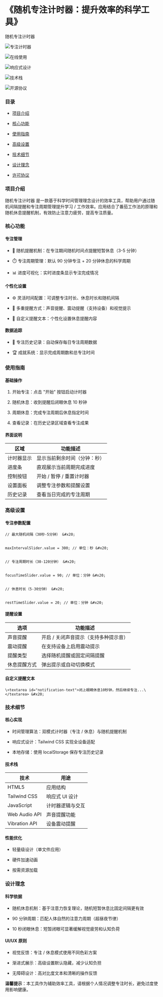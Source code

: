# 《随机专注计时器：提升效率的科学工具》

随机专注计时器




![专注计时器](https://cdn-icons-png.flaticon.com/512/3330/3330312.png)



![在线使用](https://img.shields.io/badge/🕒%20在线使用-随机专注计时器-536af5?color=536af5)



![响应式设计](https://img.shields.io/badge/📱%20响应式设计-移动设备友好-2ba97a?color=2ba97a)



![技术栈](https://img.shields.io/badge/技术栈-HTML5/CSS3/JavaScript-blue)



![开源协议](https://img.shields.io/badge/开源协议-MIT-green)

### 目录&#xA;



*   [项目介绍](#项目介绍)

*   [核心功能](#核心功能)

*   [使用指南](#使用指南)

*   [高级设置](#高级设置)

*   [技术细节](#技术细节)

*   [设计理念](#设计理念)

*   [许可协议](#许可协议)

### 项目介绍&#xA;

随机专注计时器 是一款基于科学时间管理理念设计的效率工具，帮助用户通过随机间隔提醒和专注周期管理提升学习 / 工作效率。应用结合了番茄工作法的原理和随机休息提醒机制，有效防止注意力疲劳，提高专注质量。




### 核心功能&#xA;

#### 专注管理&#xA;



*   🎯 随机提醒机制：在专注期间随机时间点提醒短暂休息（3-5 分钟）


*   ⏱️ 专注周期管理：默认 90 分钟专注 + 20 分钟休息的科学周期


*   📊 进度可视化：实时进度条显示专注完成情况


#### 个性化设置&#xA;



*   ⚙️ 灵活时间配置：可调整专注时长、休息时长和随机间隔


*   🔔 多重提醒方式：声音提醒、震动提醒（支持设备）和视觉提示


*   📝 自定义提醒文本：个性化设置休息提醒内容


#### 数据追踪&#xA;



*   📅 专注历史记录：自动保存每日专注周期数据


*   🏆 成就系统：显示完成周期数和总专注时间


### 使用指南&#xA;

#### 基础操作&#xA;



1.  开始专注：点击 "开始" 按钮启动计时器


2.  随机休息：收到提醒后闭眼休息 10 秒钟


3.  周期休息：完成专注周期后休息指定时间


4.  查看记录：在历史记录区域查看专注成果


#### 界面说明&#xA;



| 区域&#xA;    | 功能描述&#xA;            |
| ---------- | -------------------- |
| 计时器显示&#xA; | 显示当前剩余时间（分钟：秒）&#xA;  |
| 进度条&#xA;   | 直观展示当前周期完成进度&#xA;    |
| 控制按钮&#xA;  | 开始 / 暂停 / 重置计时器&#xA; |
| 设置面板&#xA;  | 调整专注参数和提醒设置&#xA;     |
| 历史记录&#xA;  | 查看当日完成的专注周期&#xA;     |

### 高级设置&#xA;

#### 专注参数配置&#xA;



```
// 最大随机间隔（30秒-5分钟） &#x20;


maxIntervalSlider.value = 300; // 单位：秒 &#x20;


// 专注周期时长（30-120分钟） &#x20;


focusTimeSlider.value = 90; // 单位：分钟 &#x20;


// 休息时长（5-30分钟） &#x20;


restTimeSlider.value = 20; // 单位：分钟 &#x20;
```

#### 提醒设置&#xA;



| 选项&#xA;     | 功能描述&#xA;                 |
| ----------- | ------------------------- |
| 声音提醒&#xA;   | 开启 / 关闭声音提示（支持多种提示音）&#xA; |
| 震动提醒&#xA;   | 在支持设备上启用震动提示&#xA;         |
| 提醒类型&#xA;   | 选择随机提醒或固定间隔提醒&#xA;        |
| 休息提醒方式&#xA; | 弹出提示或自动切换模式&#xA;          |

#### 自定义提醒文本&#xA;



```
\<textarea id="notification-text">闭上眼睛休息10秒钟，然后继续专注...\</textarea> &#x20;
```

### 技术细节&#xA;

#### 核心实现&#xA;



*   时间管理算法：双模式计时器（专注 / 休息）与随机提醒机制


*   响应式设计：Tailwind CSS 实现全设备适配


*   本地存储：使用 localStorage 保存专注历史记录


#### 技术栈&#xA;



| 技术&#xA;            | 用途&#xA;        |
| ------------------ | -------------- |
| HTML5&#xA;         | 应用结构&#xA;      |
| Tailwind CSS&#xA;  | 响应式 UI 设计&#xA; |
| JavaScript&#xA;    | 计时器逻辑与交互&#xA;  |
| Web Audio API&#xA; | 声音提醒功能&#xA;    |
| Vibration API&#xA; | 设备震动提醒&#xA;    |

#### 性能优化&#xA;



*   轻量级设计（单文件应用）


*   硬件加速动画


*   按需资源加载


### 设计理念&#xA;

#### 科学依据&#xA;



*   随机休息机制：基于注意力恢复理论，随机短暂休息比固定间隔更有效


*   90 分钟周期：匹配人体自然的注意力周期（超昼夜节律）


*   10 秒闭眼休息：短暂闭眼可显著缓解视觉疲劳和认知负荷


#### UI/UX 原则&#xA;



*   视觉反馈：专注 / 休息模式使用不同色彩方案


*   渐进式展示：高级设置默认隐藏，减少认知负担


*   无障碍设计：高对比度文本和清晰的操作反馈





**温馨提示**：本工具作为辅助效率工具，请根据个人情况调整专注时长，避免过度使用影响健康。
